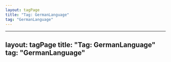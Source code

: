 ```yaml
---
layout: tagPage
title: "Tag: GermanLanguage"
tag: "GermanLanguage"
---
```

---
layout: tagPage
title: "Tag: GermanLanguage"
tag: "GermanLanguage"
---
